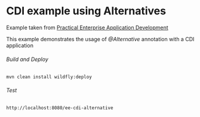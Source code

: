 CDI example using Alternatives
=====================================
Example taken from [Practical Enterprise Application Development](http://www.itbuzzpress.com/ebooks/java-ee-7-development-on-wildfly.html)

This example demonstrates the usage of *@Alternative* annotation with a CDI application

###### Build and Deploy
```shell
mvn clean install wildfly:deploy
```

###### Test
```shell
http://localhost:8080/ee-cdi-alternative
```

